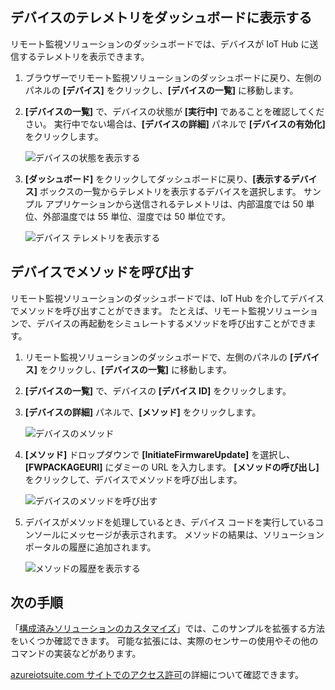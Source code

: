 ## <a name="view-device-telemetry-in-the-dashboard"></a>デバイスのテレメトリをダッシュボードに表示する
リモート監視ソリューションのダッシュボードでは、デバイスが IoT Hub に送信するテレメトリを表示できます。

1. ブラウザーでリモート監視ソリューションのダッシュボードに戻り、左側のパネルの **[デバイス]** をクリックし、**[デバイスの一覧]** に移動します。
2. **[デバイスの一覧]** で、デバイスの状態が **[実行中]** であることを確認してください。 実行中でない場合は、**[デバイスの詳細]** パネルで **[デバイスの有効化]** をクリックします。
   
    ![デバイスの状態を表示する][18]
3. **[ダッシュボード]** をクリックしてダッシュボードに戻り、**[表示するデバイス]** ボックスの一覧からテレメトリを表示するデバイスを選択します。 サンプル アプリケーションから送信されるテレメトリは、内部温度では 50 単位、外部温度では 55 単位、湿度では 50 単位です。
   
    ![デバイス テレメトリを表示する][img-telemetry]

## <a name="invoke-a-method-on-your-device"></a>デバイスでメソッドを呼び出す
リモート監視ソリューションのダッシュボードでは、IoT Hub を介してデバイスでメソッドを呼び出すことができます。 たとえば、リモート監視ソリューションで、デバイスの再起動をシミュレートするメソッドを呼び出すことができます。

1. リモート監視ソリューションのダッシュボードで、左側のパネルの **[デバイス]** をクリックし、**[デバイスの一覧]** に移動します。
2. **[デバイスの一覧]** で、デバイスの **[デバイス ID]** をクリックします。
3. **[デバイスの詳細]** パネルで、**[メソッド]** をクリックします。
   
    ![デバイスのメソッド][13]
4. **[メソッド]** ドロップダウンで **[InitiateFirmwareUpdate]** を選択し、**[FWPACKAGEURI]** にダミーの URL を入力します。 **[メソッドの呼び出し]** をクリックして、デバイスでメソッドを呼び出します。
   
    ![デバイスのメソッドを呼び出す][14]
   

5. デバイスがメソッドを処理しているとき、デバイス コードを実行しているコンソールにメッセージが表示されます。 メソッドの結果は、ソリューション ポータルの履歴に追加されます。

    ![メソッドの履歴を表示する][img-method-history]

## <a name="next-steps"></a>次の手順
「[構成済みソリューションのカスタマイズ][lnk-customize]」では、このサンプルを拡張する方法をいくつか確認できます。 可能な拡張には、実際のセンサーの使用やその他のコマンドの実装などがあります。

[azureiotsuite.com サイトでのアクセス許可][lnk-permissions]の詳細について確認できます。

[13]: ./media/iot-suite-v1-visualize-connecting/suite4.png
[14]: ./media/iot-suite-v1-visualize-connecting/suite7-1.png
[18]: ./media/iot-suite-v1-visualize-connecting/suite10.png
[img-telemetry]: ./media/iot-suite-v1-visualize-connecting/telemetry.png
[img-method-history]: ./media/iot-suite-v1-visualize-connecting/history.png
[lnk-customize]: ../articles/iot-suite/iot-suite-v1-guidance-on-customizing-preconfigured-solutions.md
[lnk-permissions]: ../articles/iot-suite/iot-suite-v1-permissions.md
